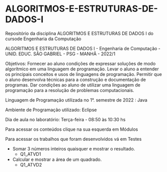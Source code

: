 # ALGORITMOS-E-ESTRUTURAS-DE-DADOS-I
 Repositório da disciplina ALGORITMOS E ESTRUTURAS DE DADOS I do cursode Engenharia da Computação

ALGORITMOS E ESTRUTURAS DE DADOS I - Engenharia de Computação - UNID. EDUC. SÃO GABRIEL - PSG - MANHÃ - 2022/1

Objetivos:
Fornecer ao aluno condições de expressar soluções de modo algorítmico em uma linguagem de programação. Levar o aluno a entender os principais conceitos e usos de linguagens de programação. Permitir que o aluno desenvolva técnicas para a construção e documentação de programas. Dar condições ao aluno de utilizar uma linguagem de programação para a resolução de problemas computacionais.


Linguagem de Programação utilizada no  1°. semestre de 2022 : Java

Ambiente de Programação utilizado: Eclipse

Dia de aula no laboratório: Terça-feira - 08:50 às 10:30 hs

Para acessar os conteúdos clique na sua esquerda em Módulos

Para acessar os trabalhos que foram desenvolvidos vá em Testes

- Somar 3 números inteiros quaisquer e mostrar o resultado.
    - Q1_ATVD1
- Calcular e mostrar a área de um quadrado.
    - Q1_ATVD2
